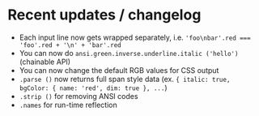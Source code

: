 # Recent updates / changelog

- Each input line now gets wrapped separately, i.e. `'foo\nbar'.red === 'foo'.red + '\n' + 'bar'.red`
- You can now do `ansi.green.inverse.underline.italic ('hello')` (chainable API)
- You can now change the default RGB values for CSS output
- `.parse ()` now returns full span style data (ex. `{ italic: true, bgColor: { name: 'red', dim: true }, ...`)
- `.strip ()` for removing ANSI codes
- `.names` for run-time reflection